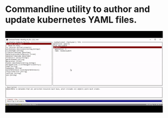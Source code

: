 # Commandline utility to author and update kubernetes YAML files.

![til](./ezgif-3-65215835e083.gif)
